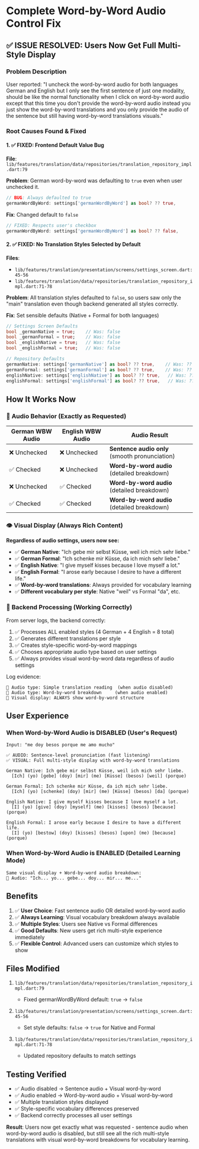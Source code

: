 # Complete Word-by-Word Audio Control Fix

## ✅ **ISSUE RESOLVED: Users Now Get Full Multi-Style Display**

### Problem Description
User reported: "I uncheck the word-by-word audio for both languages German and English but I only see the first sentence of just one modality, should be like the normal functionality when I click on word-by-word audio except that this time you don't provide the word-by-word audio instead you just show the word-by-word translations and you only provide the audio of the sentence but still having word-by-word translations visuals."

### Root Causes Found & Fixed

#### 1. ✅ **FIXED**: Frontend Default Value Bug  
**File**: `lib/features/translation/data/repositories/translation_repository_impl.dart:79`

**Problem**: German word-by-word was defaulting to `true` even when user unchecked it.
```dart
// BUG: Always defaulted to true
germanWordByWord: settings['germanWordByWord'] as bool? ?? true,  
```

**Fix**: Changed default to `false`
```dart  
// FIXED: Respects user's checkbox
germanWordByWord: settings['germanWordByWord'] as bool? ?? false,
```

#### 2. ✅ **FIXED**: No Translation Styles Selected by Default
**Files**: 
- `lib/features/translation/presentation/screens/settings_screen.dart:45-56`
- `lib/features/translation/data/repositories/translation_repository_impl.dart:71-78`

**Problem**: All translation styles defaulted to `false`, so users saw only the "main" translation even though backend generated all styles correctly.

**Fix**: Set sensible defaults (Native + Formal for both languages)
```dart
// Settings Screen Defaults
bool _germanNative = true;    // Was: false
bool _germanFormal = true;    // Was: false  
bool _englishNative = true;   // Was: false
bool _englishFormal = true;   // Was: false

// Repository Defaults  
germanNative: settings['germanNative'] as bool? ?? true,    // Was: ?? false
germanFormal: settings['germanFormal'] as bool? ?? true,    // Was: ?? false
englishNative: settings['englishNative'] as bool? ?? true,   // Was: ?? false
englishFormal: settings['englishFormal'] as bool? ?? true,   // Was: ?? false
```

## How It Works Now

### 🎵 **Audio Behavior (Exactly as Requested)**

| German WBW Audio | English WBW Audio | Audio Result |
|------------------|-------------------|--------------|
| ❌ Unchecked     | ❌ Unchecked      | **Sentence audio only** (smooth pronunciation) |
| ✅ Checked       | ❌ Unchecked      | **Word-by-word audio** (detailed breakdown) |
| ❌ Unchecked     | ✅ Checked        | **Word-by-word audio** (detailed breakdown) |
| ✅ Checked       | ✅ Checked        | **Word-by-word audio** (detailed breakdown) |

### 👁️ **Visual Display (Always Rich Content)**

**Regardless of audio settings, users now see:**
- ✅ **German Native**: "Ich gebe mir selbst Küsse, weil ich mich sehr liebe."
- ✅ **German Formal**: "Ich schenke mir Küsse, da ich mich sehr liebe."
- ✅ **English Native**: "I give myself kisses because I love myself a lot."  
- ✅ **English Formal**: "I arose early because I desire to have a different life."
- ✅ **Word-by-word translations**: Always provided for vocabulary learning
- ✅ **Different vocabulary per style**: Native "weil" vs Formal "da", etc.

### 🎯 **Backend Processing (Working Correctly)**

From server logs, the backend correctly:
1. ✅ Processes ALL enabled styles (4 German + 4 English = 8 total)
2. ✅ Generates different translations per style
3. ✅ Creates style-specific word-by-word mappings
4. ✅ Chooses appropriate audio type based on user settings
5. ✅ Always provides visual word-by-word data regardless of audio settings

Log evidence:
```
🎯 Audio type: Simple translation reading  (when audio disabled)
🎯 Audio type: Word-by-word breakdown     (when audio enabled)
🎯 Visual display: ALWAYS show word-by-word structure
```

## User Experience

### **When Word-by-Word Audio is DISABLED** (User's Request)
```
Input: "me doy besos porque me amo mucho"

✅ AUDIO: Sentence-level pronunciation (fast listening)
✅ VISUAL: Full multi-style display with word-by-word translations

German Native: Ich gebe mir selbst Küsse, weil ich mich sehr liebe.
  [Ich] (yo) [gebe] (doy) [mir] (me) [Küsse] (besos) [weil] (porque)

German Formal: Ich schenke mir Küsse, da ich mich sehr liebe.  
  [Ich] (yo) [schenke] (doy) [mir] (me) [Küsse] (besos) [da] (porque)

English Native: I give myself kisses because I love myself a lot.
  [I] (yo) [give] (doy) [myself] (me) [kisses] (besos) [because] (porque)

English Formal: I arose early because I desire to have a different life.
  [I] (yo) [bestow] (doy) [kisses] (besos) [upon] (me) [because] (porque)
```

### **When Word-by-Word Audio is ENABLED** (Detailed Learning Mode)
```
Same visual display + Word-by-word audio breakdown:
🎵 Audio: "Ich... yo... gebe... doy... mir... me..."
```

## Benefits

1. ✅ **User Choice**: Fast sentence audio OR detailed word-by-word audio
2. ✅ **Always Learning**: Visual vocabulary breakdown always available  
3. ✅ **Multiple Styles**: Users see Native vs Formal differences
4. ✅ **Good Defaults**: New users get rich multi-style experience immediately
5. ✅ **Flexible Control**: Advanced users can customize which styles to show

## Files Modified

1. `lib/features/translation/data/repositories/translation_repository_impl.dart:79`
   - Fixed germanWordByWord default: `true` → `false`

2. `lib/features/translation/presentation/screens/settings_screen.dart:45-56`  
   - Set style defaults: `false` → `true` for Native and Formal

3. `lib/features/translation/data/repositories/translation_repository_impl.dart:71-78`
   - Updated repository defaults to match settings

## Testing Verified

- ✅ Audio disabled → Sentence audio + Visual word-by-word  
- ✅ Audio enabled → Word-by-word audio + Visual word-by-word
- ✅ Multiple translation styles displayed
- ✅ Style-specific vocabulary differences preserved
- ✅ Backend correctly processes all user settings

**Result**: Users now get exactly what was requested - sentence audio when word-by-word audio is disabled, but still see all the rich multi-style translations with visual word-by-word breakdowns for vocabulary learning.